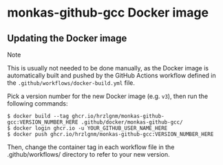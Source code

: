 # monkas-github-gcc Docker image

## Updating the Docker image

> [!NOTE]
> This is usually not needed to be done manually, as the Docker image is automatically built and pushed
> by the GitHub Actions workflow defined in the `.github/workflows/docker-build.yml` file.

Pick a version number for the new Docker image (e.g. `v3`), then run the
following commands:

    $ docker build --tag ghcr.io/hrzlgnm/monkas-github-gcc:VERSION_NUMBER_HERE .github/docker/monkas-github-gcc/
    $ docker login ghcr.io -u YOUR_GITHUB_USER_NAME_HERE
    $ docker push ghcr.io/hrzlgnm/monkas-github-gcc:VERSION_NUMBER_HERE

Then, change the container tag in each workflow file in the .github/workflows/
directory to refer to your new version.
